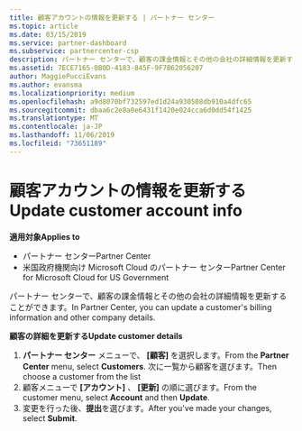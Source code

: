 ```yaml
---
title: 顧客アカウントの情報を更新する | パートナー センター
ms.topic: article
ms.date: 03/15/2019
ms.service: partner-dashboard
ms.subservice: partnercenter-csp
description: パートナー センターで、顧客の課金情報とその他の会社の詳細情報を更新することができます。
ms.assetid: 7ECE7165-0B0D-4183-845F-9F7B62056207
author: MaggiePucciEvans
ms.author: evansma
ms.localizationpriority: medium
ms.openlocfilehash: a9d8070bf732597ed1d24a930508db910a4dfc65
ms.sourcegitcommit: dbaa6c2e8a0e6431f1420e024cca6d0dd54f1425
ms.translationtype: MT
ms.contentlocale: ja-JP
ms.lasthandoff: 11/06/2019
ms.locfileid: "73651189"
---
```

# <a name="update-customer-account-info"></a><span data-ttu-id="a536d-103">顧客アカウントの情報を更新する</span><span class="sxs-lookup"><span data-stu-id="a536d-103">Update customer account info</span></span>

<span data-ttu-id="a536d-104">**適用対象**</span><span class="sxs-lookup"><span data-stu-id="a536d-104">**Applies to**</span></span>

-  <span data-ttu-id="a536d-105">パートナー センター</span><span class="sxs-lookup"><span data-stu-id="a536d-105">Partner Center</span></span>
-  <span data-ttu-id="a536d-106">米国政府機関向け Microsoft Cloud のパートナー センター</span><span class="sxs-lookup"><span data-stu-id="a536d-106">Partner Center for Microsoft Cloud for US Government</span></span>


<span data-ttu-id="a536d-107">パートナー センターで、顧客の課金情報とその他の会社の詳細情報を更新することができます。</span><span class="sxs-lookup"><span data-stu-id="a536d-107">In Partner Center, you can update a customer's billing information and other company details.</span></span>

<span data-ttu-id="a536d-108">**顧客の詳細を更新する**</span><span class="sxs-lookup"><span data-stu-id="a536d-108">**Update customer details**</span></span>

1.  <span data-ttu-id="a536d-109">**パートナー センター** メニューで、 **[顧客]** を選択します。</span><span class="sxs-lookup"><span data-stu-id="a536d-109">From the **Partner Center** menu, select **Customers**.</span></span> <span data-ttu-id="a536d-110">次に一覧から顧客を選びます。</span><span class="sxs-lookup"><span data-stu-id="a536d-110">Then choose a customer from the list</span></span>
2.  <span data-ttu-id="a536d-111">顧客メニューで **[アカウント]** 、 **[更新]** の順に選びます。</span><span class="sxs-lookup"><span data-stu-id="a536d-111">From the customer menu, select **Account** and then **Update**.</span></span>
3.  <span data-ttu-id="a536d-112">変更を行った後、**提出**を選びます。</span><span class="sxs-lookup"><span data-stu-id="a536d-112">After you've made your changes, select **Submit**.</span></span>

 

 



